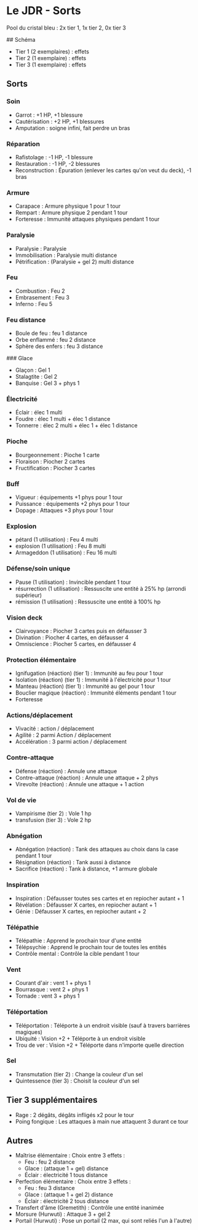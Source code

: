 # Le JDR - Sorts

Pool du cristal bleu : 2x tier 1, 1x tier 2, 0x tier 3

## Schéma
+ Tier 1 (2 exemplaires) : effets
+ Tier 2 (1 exemplaire) : effets
+ Tier 3 (1 exemplaire) : effets

## Sorts

### Soin
+ Garrot : +1 HP, +1 blessure
+ Cautérisation : +2 HP, +1 blessures
+ Amputation : soigne infini, fait perdre un bras

### Réparation
+ Rafistolage : -1 HP, -1 blessure
+ Restauration : -1 HP, -2 blessures
+ Reconstruction : Épuration (enlever les cartes qu'on veut du deck), -1 bras

### Armure
+ Carapace : Armure physique 1 pour 1 tour
+ Rempart : Armure physique 2 pendant 1 tour
+ Forteresse : Immunité attaques physiques pendant 1 tour

### Paralysie
+ Paralysie : Paralysie
+ Immobilisation : Paralysie multi distance
+ Pétrification : (Paralysie + gel 2) multi distance

### Feu
+ Combustion : Feu 2
+ Embrasement : Feu 3
+ Inferno : Feu 5

### Feu distance
+ Boule de feu : feu 1 distance
+ Orbe enflammé : feu 2 distance
+ Sphère des enfers : feu 3 distance

### Glace
+ Glaçon : Gel 1
+ Stalagtite : Gel 2
+ Banquise : Gel 3 + phys 1

### Électricité
+ Éclair : élec 1 multi
+ Foudre : élec 1 multi + élec 1 distance
+ Tonnerre : élec 2 multi + élec 1 + élec 1 distance

### Pioche
+ Bourgeonnement : Pioche 1 carte
+ Floraison : Piocher 2 cartes
+ Fructification : Piocher 3 cartes

### Buff
+ Vigueur : équipements +1 phys pour 1 tour
+ Puissance : équipements +2 phys pour 1 tour
+ Dopage : Attaques +3 phys pour 1 tour

### Explosion
+ pétard (1 utilisation) : Feu 4 multi
+ explosion (1 utilisation) : Feu 8 multi
+ Armageddon (1 utilisation) : Feu 16 multi

### Défense/soin unique
+ Pause (1 utilisation) : Invincible pendant 1 tour
+ résurrection (1 utilisation) : Ressuscite une entité à 25% hp (arrondi supérieur)
+ rémission (1 utilisation) : Ressuscite une entité à 100% hp

### Vision deck
+ Clairvoyance : Piocher 3 cartes puis en défausser 3
+ Divination : Piocher 4 cartes, en défausser 4
+ Omniscience : Piocher 5 cartes, en défausser 4

### Protection élémentaire
+ Ignifugation (réaction) (tier 1) : Immunité au feu pour 1 tour
+ Isolation (réaction) (tier 1) : Immunité à l'électricité pour 1 tour
+ Manteau (réaction) (tier 1) : Immunité au gel pour 1 tour
+ Bouclier magique (réaction) : Immunité éléments pendant 1 tour
+ Forteresse

### Actions/déplacement
+ Vivacité : action / déplacement
+ Agilité : 2 parmi Action / déplacement
+ Accélération : 3 parmi action / déplacement

### Contre-attaque
+ Défense (réaction) : Annule une attaque
+ Contre-attaque (réaction) : Annule une attaque + 2 phys
+ Virevolte (réaction) : Annule une attaque + 1 action

### Vol de vie
+ Vampirisme (tier 2) : Vole 1 hp
+ transfusion (tier 3) : Vole 2 hp

### Abnégation
+ Abnégation (réaction) : Tank des attaques au choix dans la case pendant 1 tour
+ Résignation (réaction) : Tank aussi à distance
+ Sacrifice (réaction) : Tank à distance, +1 armure globale

### Inspiration
+ Inspiration : Défausser toutes ses cartes et en repiocher autant + 1
+ Révélation : Défausser X cartes, en repiocher autant + 1
+ Génie : Défausser X cartes, en repiocher autant + 2

### Télépathie
+ Télépathie : Apprend le prochain tour d'une entité
+ Télépsychie : Apprend le prochain tour de toutes les entités
+ Contrôle mental : Contrôle la cible pendant 1 tour

### Vent
+ Courant d'air : vent 1 + phys 1
+ Bourrasque : vent 2 + phys 1
+ Tornade : vent 3 + phys 1

### Téléportation
+ Téléportation : Téléporte à un endroit visible (sauf à travers barrières magiques)
+ Ubiquité : Vision +2 + Téléporte à un endroit visible
+ Trou de ver : Vision +2 + Téléporte dans n'importe quelle direction

### Sel
+ Transmutation (tier 2) : Change la couleur d'un sel
+ Quintessence (tier 3) : Choisit la couleur d'un sel

## Tier 3 supplémentaires
+ Rage : 2 dégâts, dégâts infligés x2 pour le tour
+ Poing fongique : Les attaques à main nue attaquent 3 durant ce tour

## Autres
+ Maîtrise élémentaire : Choix entre 3 effets :
	+ Feu : feu 2 distance
	+ Glace : (attaque 1 + gel) distance
	+ Éclair : électricité 1 tous distance
+ Perfection élémentaire : Choix entre 3 effets :
	+ Feu : feu 3 distance
	+ Glace : (attaque 1 + gel 2) distance
	+ Éclair : électricité 2 tous distance
+ Transfert d'âme (Gremetith) : Contrôle une entité inanimée
+ Morsure (Hurwuti) : Attaque 3 + gel 2
+ Portail (Hurwuti) : Pose un portail (2 max, qui sont reliés l'un à l'autre)
